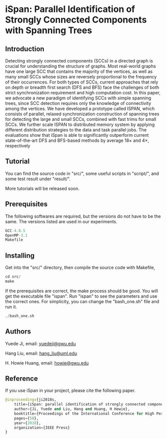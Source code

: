 # iSpan: Parallel Identification of Strongly Connected Components with Spanning Trees

## Introduction
Detecting strongly connected components (SCCs) in a directed graph is crucial for understanding the structure of graphs. Most real-world graphs have one large SCC that contains the majority of the vertices, as well as many small SCCs whose sizes are reversely proportional to the frequency of their occurrences. For both types of SCCs, current approaches that rely on depth or breadth first search (DFS and BFS) face the challenges of both strict synchronization requirement and high computation cost. In this paper, we advocate a new paradigm of identifying SCCs with simple spanning trees, since SCC detection requires only the knowledge of connectivity among the vertices. We have developed a prototype called ISPAN, which consists of parallel, relaxed synchronization construction of spanning trees for detecting the large and small SCCs, combined with fast trims for small SCCs. We further scale ISPAN to distributed memory system by applying different distribution strategies to the data and task parallel jobs. The evaluations show that iSpan is able to significantly outperform current state-of-the-art DFS and BFS-based methods by average 18× and 4×, respectively


## Tutorial
You can find the source code in "src/", some useful scripts in "script/", and some test result under "result/". 

More tutorials will be released soon.

## Prerequisites
The following softwares are required, but the versions do not have to be the same. The versions listed are used in our experiments.

```javascript
GCC-4.8.5
OpenMP-3.1
Makefile
```

## Installing
Get into the "src/" directory, then compile the source code with Makefile,

```python
cd src/
make
```

If the prerequisites are correct, the make process should be good. You will get the executable file "ispan". Run "ispan" to see the parameters and use the correct ones. For simplicity, you can change the "bash_one.sh" file and run it.

```python
./bash_one.sh
```

## Authors
Yuede Ji, email: yuedeji@gwu.edu

Hang Liu, email: hang_liu@uml.edu

H. Howie Huang, email: howie@gwu.edu

## Reference
If you use iSpan in your project, please cite the following paper.

```python
@inproceedings{ji2018s,
    title={iSpan: parallel identification of strongly connected components with spanning trees},
    author={Ji, Yuede and Liu, Hang and Huang, H Howie},
    booktitle={Proceedings of the International Conference for High Performance Computing, Networking, Storage, and Analysis},
    pages={58},
    year={2018},
    organization={IEEE Press}
}
```

<!--- ## TODO
More related codes and files will be released soon.
* User guide
* Graph converter
* ...
-->
